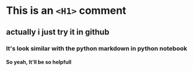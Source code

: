 # This is an `<H1>` comment
## actually i just try it in github
### It's look similar with the python markdown in python notebook
#### So yeah, It'll be so helpfull

